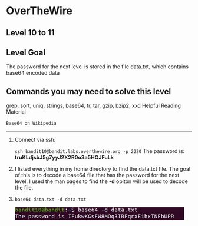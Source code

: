 # OverTheWire
## Level 10 to 11

## Level Goal

The password for the next level is stored in the file data.txt, which contains base64 encoded data
## Commands you may need to solve this level

grep, sort, uniq, strings, base64, tr, tar, gzip, bzip2, xxd
Helpful Reading Material

    Base64 on Wikipedia

--------------------------------------------------------------------------------------------------------------------------------------------------

1. Connect via ssh: 

	`ssh bandit10@bandit.labs.overthewire.org -p 2220`
    The password is: **truKLdjsbJ5g7yyJ2X2R0o3a5HQJFuLk**

2. I listed everything in my home directory to find the data.txt file. 
The goal of this is to decode a base64 file that has the password for the next level. I used the man pages to find the **-d** opiton will be used to decode the file. 

3. `base64 data.txt -d data.txt`

    ![](images/level10to11.base64.decode.data.txt.jpg?raw=true)


